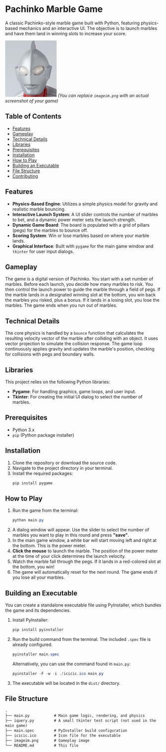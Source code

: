 # Pachinko Marble Game

A classic Pachinko-style marble game built with Python, featuring physics-based mechanics and an interactive UI. The objective is to launch marbles and have them land in winning slots to increase your score.

![Gameplay Screenshot](imageim.png) 
*(You can replace `imageim.png` with an actual screenshot of your game)*

## Table of Contents
- [Features](#features)
- [Gameplay](#gameplay)
- [Technical Details](#technical-details)
- [Libraries](#libraries)
- [Prerequisites](#prerequisites)
- [Installation](#installation)
- [How to Play](#how-to-play)
- [Building an Executable](#building-an-executable)
- [File Structure](#file-structure)
- [Contributing](#contributing)

## Features
- **Physics-Based Engine**: Utilizes a simple physics model for gravity and realistic marble bouncing.
- **Interactive Launch System**: A UI slider controls the number of marbles to bet, and a dynamic power meter sets the launch strength.
- **Dynamic Game Board**: The board is populated with a grid of pillars (pegs) for the marbles to bounce off.
- **Scoring System**: Win or lose marbles based on where your marble lands.
- **Graphical Interface**: Built with `pygame` for the main game window and `tkinter` for user input dialogs.

## Gameplay
The game is a digital version of Pachinko. You start with a set number of marbles. Before each launch, you decide how many marbles to risk. You then control the launch power to guide the marble through a field of pegs. If the marble lands in a designated winning slot at the bottom, you win back the marbles you risked, plus a bonus. If it lands in a losing slot, you lose the marbles. The game ends when you run out of marbles.

## Technical Details
The core physics is handled by a `bounce` function that calculates the resulting velocity vector of the marble after colliding with an object. It uses vector projection to simulate the collision response. The game loop continuously applies gravity and updates the marble's position, checking for collisions with pegs and boundary walls.

## Libraries
This project relies on the following Python libraries:
- **Pygame**: For handling graphics, game loops, and user input.
- **Tkinter**: For creating the initial UI dialog to select the number of marbles.

## Prerequisites
- Python 3.x
- `pip` (Python package installer)

## Installation
1.  Clone the repository or download the source code.
2.  Navigate to the project directory in your terminal.
3.  Install the required packages:
    ```powershell
    pip install pygame
    ```

## How to Play
1.  Run the game from the terminal:
    ```powershell
    python main.py
    ```
2.  A dialog window will appear. Use the slider to select the number of marbles you want to play in this round and press **"save"**.
3.  In the main game window, a white bar will start moving left and right at the bottom. This is the power meter.
4.  **Click the mouse** to launch the marble. The position of the power meter at the time of your click determines the launch velocity.
5.  Watch the marble fall through the pegs. If it lands in a red-colored slot at the bottom, you win!
6.  The game will automatically reset for the next round. The game ends if you lose all your marbles.

## Building an Executable
You can create a standalone executable file using PyInstaller, which bundles the game and its dependencies.

1.  Install PyInstaller:
    ```powershell
    pip install pyinstaller
    ```
2.  Run the build command from the terminal. The included `.spec` file is already configured.
    ```powershell
    pyinstaller main.spec
    ```
    Alternatively, you can use the command found in `main.py`:
    ```powershell
    pyinstaller -F -w -i ./icicic.ico main.py
    ```
3.  The executable will be located in the `dist/` directory.

## File Structure
```
.
├── main.py           # Main game logic, rendering, and physics
├── iquery.py         # A small tkinter test script (not used in the main game)
├── main.spec         # PyInstaller build configuration
├── icicic.ico        # Icon file for the executable
├── imageim.png       # Gameplay image
└── README.md         # This file
```